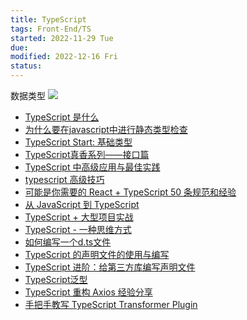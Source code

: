 ```yaml
---
title: TypeScript
tags: Front-End/TS  
started: 2022-11-29 Tue
due: 
modified: 2022-12-16 Fri
status: 
---
```

数据类型
![](https://p3-juejin.byteimg.com/tos-cn-i-k3u1fbpfcp/d44490ffdf064cf0bd17f5109b6c6844~tplv-k3u1fbpfcp-zoom-in-crop-mark:4536:0:0:0.awebp)

-   [TypeScript 是什么](https://link.juejin.cn?target=https%3A%2F%2Fmp.weixin.qq.com%2Fs%2FOypiN7HOlUBprYUjJs_Rqw "https://mp.weixin.qq.com/s/OypiN7HOlUBprYUjJs_Rqw")
-   [为什么要在javascript中进行静态类型检查](https://link.juejin.cn?target=https%3A%2F%2Fwww.jianshu.com%2Fp%2Fbda750e2d15e "https://www.jianshu.com/p/bda750e2d15e")
-   [TypeScript Start: 基础类型](https://link.juejin.cn?target=https%3A%2F%2Fgithub.com%2Faxuebin%2Farticles%2Fissues%2F36 "https://github.com/axuebin/articles/issues/36")
-   [TypeScript真香系列——接口篇](https://link.juejin.cn?target=https%3A%2F%2Fmp.weixin.qq.com%2Fs%2FKfOAu983zg8d0Uc-jhM84w "https://mp.weixin.qq.com/s/KfOAu983zg8d0Uc-jhM84w")
-   [TypeScript 中高级应用与最佳实践](https://link.juejin.cn?target=http%3A%2F%2Fwww.alloyteam.com%2F2019%2F07%2F13796%2F "http://www.alloyteam.com/2019/07/13796/")
-   [typescript 高级技巧](https://link.juejin.cn?target=https%3A%2F%2Fmp.weixin.qq.com%2Fs%2FnvYqDhhZzbNuifxck87aNQ "https://mp.weixin.qq.com/s/nvYqDhhZzbNuifxck87aNQ")
-   [可能是你需要的 React + TypeScript 50 条规范和经验](https://juejin.cn/post/6844903849166110728 "https://juejin.cn/post/6844903849166110728")
-   [从 JavaScript 到 TypeScript](https://juejin.cn/post/6844903485977133069 "https://juejin.cn/post/6844903485977133069")
-   [TypeScript + 大型项目实战](https://juejin.cn/post/6844903641829081095 "https://juejin.cn/post/6844903641829081095")
-   [TypeScript - 一种思维方式](https://juejin.cn/post/6844903841951924232 "https://juejin.cn/post/6844903841951924232")
-   [如何编写一个d.ts文件](https://link.juejin.cn?target=https%3A%2F%2Fsegmentfault.com%2Fa%2F1190000009247663 "https://segmentfault.com/a/1190000009247663")
-   [TypeScript 的声明文件的使用与编写](https://link.juejin.cn?target=https%3A%2F%2Fmy.oschina.net%2Ffenying%2Fblog%2F748805 "https://my.oschina.net/fenying/blog/748805")
-   [TypeScript 进阶：给第三方库编写声明文件](https://link.juejin.cn?target=http%3A%2F%2Fimzc.me%2Fdev%2F2016%2F11%2F30%2Fwrite-d-ts-files%2F "http://imzc.me/dev/2016/11/30/write-d-ts-files/")
-   [TypeScript泛型](https://link.juejin.cn?target=https%3A%2F%2Fjkchao.github.io%2Ftypescript-book-chinese%2Ftypings%2Fgenerices.html "https://jkchao.github.io/typescript-book-chinese/typings/generices.html")
-   [TypeScript 重构 Axios 经验分享](https://juejin.cn/post/6844903720967372814 "https://juejin.cn/post/6844903720967372814")
-   [手把手教写 TypeScript Transformer Plugin](https://juejin.cn/post/6844903511033921543 "https://juejin.cn/post/6844903511033921543")

  